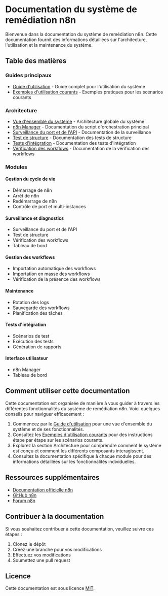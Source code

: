 # Documentation du système de remédiation n8n

Bienvenue dans la documentation du système de remédiation n8n. Cette documentation fournit des informations détaillées sur l'architecture, l'utilisation et la maintenance du système.

## Table des matières

### Guides principaux

- [Guide d'utilisation](user-guide.md) - Guide complet pour l'utilisation du système
- [Exemples d'utilisation courants](examples/common-scenarios.md) - Exemples pratiques pour les scénarios courants

### Architecture

- [Vue d'ensemble du système](architecture/system-overview.md) - Architecture globale du système
- [n8n Manager](architecture/n8n-manager.md) - Documentation du script d'orchestration principal
- [Surveillance du port et de l'API](architecture/port-api-monitoring.md) - Documentation de la surveillance
- [Test de structure](architecture/structure-test.md) - Documentation des tests de structure
- [Tests d'intégration](architecture/integration-tests.md) - Documentation des tests d'intégration
- [Vérification des workflows](architecture/workflow-verification.md) - Documentation de la vérification des workflows

### Modules

#### Gestion du cycle de vie

- Démarrage de n8n
- Arrêt de n8n
- Redémarrage de n8n
- Contrôle de port et multi-instances

#### Surveillance et diagnostics

- Surveillance du port et de l'API
- Test de structure
- Vérification des workflows
- Tableau de bord

#### Gestion des workflows

- Importation automatique des workflows
- Importation en masse des workflows
- Vérification de la présence des workflows

#### Maintenance

- Rotation des logs
- Sauvegarde des workflows
- Planification des tâches

#### Tests d'intégration

- Scénarios de test
- Exécution des tests
- Génération de rapports

#### Interface utilisateur

- n8n Manager
- Tableau de bord

## Comment utiliser cette documentation

Cette documentation est organisée de manière à vous guider à travers les différentes fonctionnalités du système de remédiation n8n. Voici quelques conseils pour naviguer efficacement :

1. Commencez par le [Guide d'utilisation](user-guide.md) pour une vue d'ensemble du système et de ses fonctionnalités.
2. Consultez les [Exemples d'utilisation courants](examples/common-scenarios.md) pour des instructions étape par étape sur les scénarios courants.
3. Explorez la section Architecture pour comprendre comment le système est conçu et comment les différents composants interagissent.
4. Consultez la documentation spécifique à chaque module pour des informations détaillées sur les fonctionnalités individuelles.

## Ressources supplémentaires

- [Documentation officielle n8n](https://projet/documentation.n8n.io/)
- [GitHub n8n](https://github.com/n8n-io/n8n)
- [Forum n8n](https://community.n8n.io/)

## Contribuer à la documentation

Si vous souhaitez contribuer à cette documentation, veuillez suivre ces étapes :

1. Clonez le dépôt
2. Créez une branche pour vos modifications
3. Effectuez vos modifications
4. Soumettez une pull request

## Licence

Cette documentation est sous licence [MIT](LICENSE).
